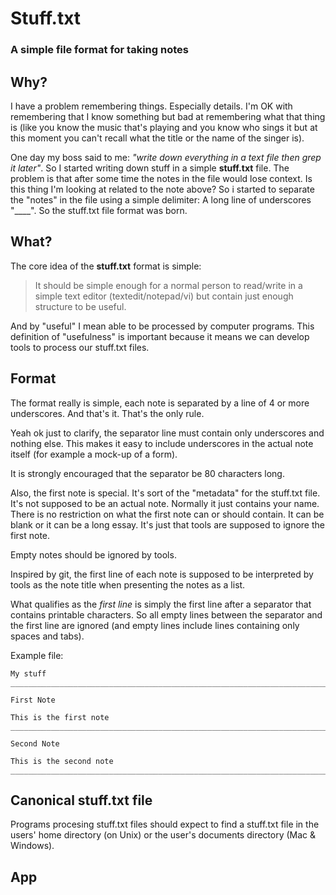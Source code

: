 # Stuff.txt

### A simple file format for taking notes

## Why?

I have a problem remembering things. Especially details. I'm OK with remembering
that I know something but bad at remembering what that thing is (like 
you know the music that's playing and you know who sings it but at this moment
you can't recall what the title or the name of the singer is).

One day my boss said to me: *"write down everything in a text file then grep it later"*.
So I started writing down stuff in a simple **stuff.txt** file. The problem is that after
some time the notes in the file would lose context. Is this thing I'm looking at related
to the note above? So i started to separate the "notes" in the file using a simple delimiter:
A long line of underscores "____". So the stuff.txt file format was born.

## What?

The core idea of the **stuff.txt** format is simple:

> It should be simple enough for a normal person to read/write in a simple text editor
> (textedit/notepad/vi) but contain just enough structure to be useful.

And by "useful" I mean able to be processed by computer programs. This definition
of "usefulness" is important because it means we can develop tools to process our
stuff.txt files.

## Format

The format really is simple, each note is separated by a line of 4 or more underscores.
And that's it. That's the only rule.

Yeah ok just to clarify, the separator line must contain only underscores and nothing else.
This makes it easy to include underscores in the actual note itself (for example a
mock-up of a form).

It is strongly encouraged that the separator be 80 characters long. 

Also, the first note is special. It's sort of the "metadata" for the stuff.txt file. It's not
supposed to be an actual note. Normally it just contains your name. There is no
restriction on what the first note can or should contain. It can be blank or it can be
a long essay. It's just that tools are supposed to ignore the first note.

Empty notes should be ignored by tools.

Inspired by git, the first line of each note is supposed to be interpreted by tools as the
note title when presenting the notes as a list.

What qualifies as the *first line* is simply the first line after a separator that contains
printable characters. So all empty lines between the separator and the first line are
ignored (and empty lines include lines containing only spaces and tabs).

Example file:

    My stuff
    ________________________________________________________________________

    First Note

    This is the first note
    ________________________________________________________________________

    Second Note

    This is the second note
    ________________________________________________________________________

## Canonical stuff.txt file

Programs procesing stuff.txt files should expect to find a stuff.txt file in the users'
home directory (on Unix) or the user's documents directory (Mac & Windows).

## App

